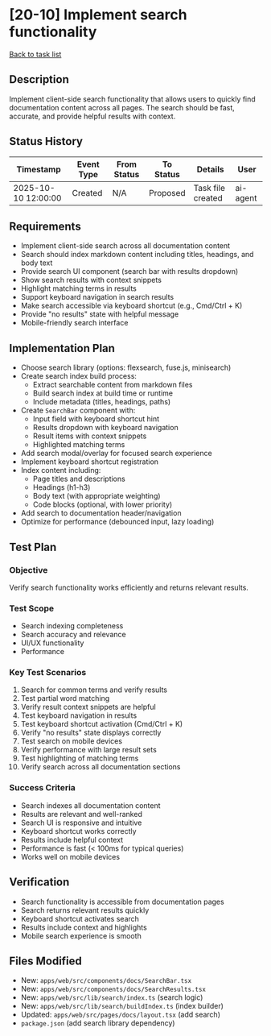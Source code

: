 # [20-10] Implement search functionality

[Back to task list](./tasks.md)

## Description
Implement client-side search functionality that allows users to quickly find documentation content across all pages. The search should be fast, accurate, and provide helpful results with context.

## Status History
| Timestamp | Event Type | From Status | To Status | Details | User |
|-----------|------------|-------------|-----------|---------|------|
| 2025-10-10 12:00:00 | Created | N/A | Proposed | Task file created | ai-agent |

## Requirements
- Implement client-side search across all documentation content
- Search should index markdown content including titles, headings, and body text
- Provide search UI component (search bar with results dropdown)
- Show search results with context snippets
- Highlight matching terms in results
- Support keyboard navigation in search results
- Make search accessible via keyboard shortcut (e.g., Cmd/Ctrl + K)
- Provide "no results" state with helpful message
- Mobile-friendly search interface

## Implementation Plan
- Choose search library (options: flexsearch, fuse.js, minisearch)
- Create search index build process:
  - Extract searchable content from markdown files
  - Build search index at build time or runtime
  - Include metadata (titles, headings, paths)
- Create `SearchBar` component with:
  - Input field with keyboard shortcut hint
  - Results dropdown with keyboard navigation
  - Result items with context snippets
  - Highlighted matching terms
- Add search modal/overlay for focused search experience
- Implement keyboard shortcut registration
- Index content including:
  - Page titles and descriptions
  - Headings (h1-h3)
  - Body text (with appropriate weighting)
  - Code blocks (optional, with lower priority)
- Add search to documentation header/navigation
- Optimize for performance (debounced input, lazy loading)

## Test Plan
### Objective
Verify search functionality works efficiently and returns relevant results.

### Test Scope
- Search indexing completeness
- Search accuracy and relevance
- UI/UX functionality
- Performance

### Key Test Scenarios
1. Search for common terms and verify results
2. Test partial word matching
3. Verify result context snippets are helpful
4. Test keyboard navigation in results
5. Test keyboard shortcut activation (Cmd/Ctrl + K)
6. Verify "no results" state displays correctly
7. Test search on mobile devices
8. Verify performance with large result sets
9. Test highlighting of matching terms
10. Verify search across all documentation sections

### Success Criteria
- Search indexes all documentation content
- Results are relevant and well-ranked
- Search UI is responsive and intuitive
- Keyboard shortcut works correctly
- Results include helpful context
- Performance is fast (< 100ms for typical queries)
- Works well on mobile devices

## Verification
- Search functionality is accessible from documentation pages
- Search returns relevant results quickly
- Keyboard shortcut activates search
- Results include context and highlights
- Mobile search experience is smooth

## Files Modified
- New: `apps/web/src/components/docs/SearchBar.tsx`
- New: `apps/web/src/components/docs/SearchResults.tsx`
- New: `apps/web/src/lib/search/index.ts` (search logic)
- New: `apps/web/src/lib/search/buildIndex.ts` (index builder)
- Updated: `apps/web/src/pages/docs/layout.tsx` (add search)
- `package.json` (add search library dependency)

